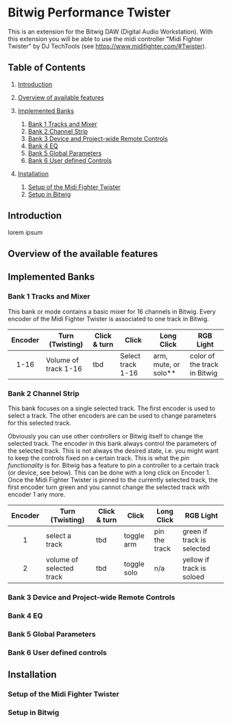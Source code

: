 # Bitwig Performance Twister <!-- omit in toc -->

This is an extension for the Bitwig DAW (Digital Audio Workstation). 
With this extension you will be able to use the midi controller 
"Midi Fighter Twister" by DJ TechTools (see https://www.midifighter.com/#Twister). 

## Table of Contents <!-- omit in toc -->
1. [Introduction](#introduction)
1. [Overview of available features](#overview-of-the-available-features)
1. [Implemented Banks](#implemented-banks)
    1. [Bank 1 Tracks and Mixer](#bank-1-tracks-and-mixer)
    1. [Bank 2 Channel Strip](#bank-2-channel-strip) 
    1. [Bank 3 Device and Project-wide Remote Controls](#bank-3-device-and-project-wide-remote-controls) 
    1. [Bank 4 EQ](#bank-4-eq)  
    1. [Bank 5 Global Parameters](#bank-5-global-parameters) 
    1. [Bank 6 User defined Controls](#bank-6-user-defined-controls) 
       
1. [Installation](#installation)
    1. [Setup of the Midi Fighter Twister](#setup-of-the-midi-fighter-twister)
    1. [Setup in Bitwig](#setup-in-bitwig)



## Introduction

lorem ipsum

## Overview of the available features 

## Implemented Banks

### Bank 1 Tracks and Mixer
This bank or mode contains a basic mixer for 16 channels in Bitwig. Every encoder of the Midi Fighter Twister is associated to one track in Bitwig. 

| Encoder | Turn (Twisting)      | Click & turn | Click           | Long Click          | RGB Light                   |
|:-------:|----------------------|--------------|-----------------|---------------------|-----------------------------|
|1-16     |Volume of track 1-16  |tbd           |Select track 1-16|arm, mute, or solo** |color of the track in Bitwig

### Bank 2 Channel Strip
This bank focuses on a single selected track. The first encoder is used to select a track. The other encoders are
can be used to change parameters for this selected track. 

Obviously you can use other controllers or Bitwig itself to change the selected track. The encoder in this bank 
always control the parameters of the selected track. This is not always the desired state, i.e. you might want to 
keep the controls fixed on a certain track. This is what the *pin functionality* is for. Bitwig has a feature to 
pin a controller to a certain track (or device, see below). This can be done with a long click on Encoder 1. Once the 
Midi Fighter Twister is pinned to the currently selected track, the first encoder turn green and you cannot change the selected
track with encoder 1 any more. 

| Encoder | Turn (Twisting)        | Click & turn | Click           | Long Click          | RGB Light                   |
|:-------:|------------------------|--------------|-----------------|---------------------|-----------------------------|
|1        |select a track          |tbd           |toggle arm       |pin the track        | green if track is selected |
|2        |volume of selected track|tbd           |toggle solo      |n/a                  | yellow if track is soloed





### Bank 3 Device and Project-wide Remote Controls

### Bank 4 EQ

### Bank 5 Global Parameters

### Bank 6 User defined controls

## Installation

### Setup of the Midi Fighter Twister

### Setup in Bitwig
